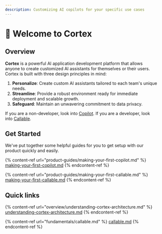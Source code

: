 ```yaml
---
description: Customizing AI copilots for your specific use cases
---
```


# 👋 Welcome to Cortex

## Overview

**Cortex** is a powerful AI application development platform that allows anyone to create customized AI assistants for themselves or their users. Cortex is built with three design principles in mind:

1. **Personalize**: Create custom AI assistants tailored to each team's unique needs.
2. **Streamline**: Provide a robust environment ready for immediate deployment and scalable growth.
3. **Safeguard**: Maintain an unwavering commitment to data privacy.

If you are a non-developer, look into [Copilot](fundamentals/copilot.md). If you are a developer, look into [Callable](broken-reference).&#x20;

## Get Started

We've put together some helpful guides for you to get setup with our product quickly and easily.

{% content-ref url="product-guides/making-your-first-copilot.md" %}
[making-your-first-copilot.md](product-guides/making-your-first-copilot.md)
{% endcontent-ref %}

{% content-ref url="product-guides/making-your-first-callable.md" %}
[making-your-first-callable.md](product-guides/making-your-first-callable.md)
{% endcontent-ref %}

## Quick links

{% content-ref url="overview/understanding-cortex-architecture.md" %}
[understanding-cortex-architecture.md](overview/understanding-cortex-architecture.md)
{% endcontent-ref %}

{% content-ref url="fundamentals/callable.md" %}
[callable.md](fundamentals/callable.md)
{% endcontent-ref %}
